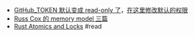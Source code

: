 - [GitHub_TOKEN 默认变成 read-only 了](https://github.blog/changelog/2023-02-02-github-actions-updating-the-default-github_token-permissions-to-read-only/)，[在这里修改默认的权限](https://docs.github.com/en/repositories/managing-your-repositorys-settings-and-features/enabling-features-for-your-repository/managing-github-actions-settings-for-a-repository#configuring-the-default-github_token-permissions)
- [Russ Cox 的 memory model 三篇](https://research.swtch.com/mm)
- [Rust Atomics and Locks](https://marabos.nl/atomics/) #read
